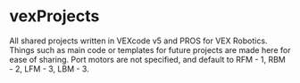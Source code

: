 # vexProjects

All shared projects written in VEXcode v5 and PROS for VEX Robotics. Things such as main code or templates for future projects are made here for ease of sharing. Port motors are not specified, and default to RFM - 1, RBM - 2, LFM - 3, LBM - 3.
